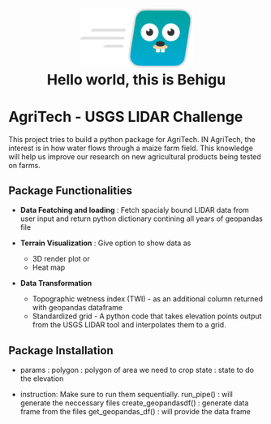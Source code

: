 <h1 align="center">
  <img src="https://github.com/behigu/Satellite_Data_Analysis/blob/main/pictures/user_cartoon.png" width="224px"/><br/>
  Hello world, this is <strong> Behigu </strong>
</h1>


# AgriTech - USGS LIDAR Challenge
This project tries to build a python package for AgriTech. IN AgriTech, the interest is in how water flows through a maize farm field. This knowledge will help us improve our research on new agricultural products being tested on farms.

## Package Functionalities
- **Data Featching and loading** : Fetch spacialy bound LIDAR data from user input and return python dictionary contining all years of geopandas file 

- **Terrain Visualization** : Give option to show data as
  - 3D render plot or
  - Heat map

- **Data Transformation**
  - Topographic wetness index (TWI) - as an additional column returned with geopandas dataframe
  - Standardized grid - A python code that takes elevation points output from the USGS LIDAR tool and interpolates them to a grid.

## Package Installation

   - params : 
        polygon : polygon of area we need to crop
        state : state to do the elevation

   - instruction:
        Make sure to run them sequentially.
        run_pipe() : will generate the neccessary files
        create_geopandasdf() : generate data frame from the files
        get_geopandas_df() : will provide the data frame

  
